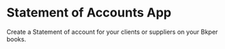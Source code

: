 # Statement of Accounts App

Create a Statement of account for your clients or suppliers on your Bkper books.





